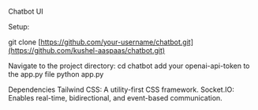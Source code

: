 Chatbot UI

Setup:

git clone [https://github.com/your-username/chatbot.git](https://github.com/kushel-aaspaas/chatbot.git)

Navigate to the project directory:
cd chatbot
add your openai-api-token to the app.py file
python app.py

Dependencies
Tailwind CSS: A utility-first CSS framework.
Socket.IO: Enables real-time, bidirectional, and event-based communication.
